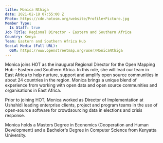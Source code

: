 ```yaml
---
title: Monica Nthiga
date: 2021-02-18 07:55:00 Z
Photo: https://cdn.hotosm.org/website/Profile+Picture.jpg
Member Type:
  Is Staff: true
Job Title: Regional Director - Eastern and Southern Africa
Country: Kenya
Team: Eastern and Southern Africa Hub
Social Media (Full URL):
  OSM: https://www.openstreetmap.org/user/MonicaNthiga
---
```


Monica joins HOT as the inaugural Regional Director for the  Open Mapping Hub – Eastern and Southern Africa. In this role, she will lead our team in East Africa to help nurture, support and amplify open source communities in about 24 countries in the region. Monica brings a unique blend of experience from working with open data and open source communities and organisations in East Africa.

Prior to joining HOT, Monica worked as Director of Implementation at Ushahidi leading enterprise clients, project and program teams in the use of open-source software for crowdsourcing data in elections and crisis response.

Monica holds a Masters Degree in Economics (Cooperation and Human Development) and a Bachelor's Degree in Computer Science from Kenyatta University.